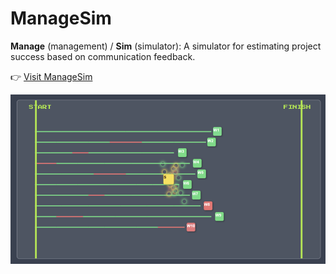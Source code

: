 # ManageSim

**Manage** (management) / **Sim** (simulator): A simulator for estimating project success based on communication feedback.

👉 [Visit ManageSim](https://anderson-l-luiz.github.io/ManageSim/)

![Manage Sim](manage_sim.png)
